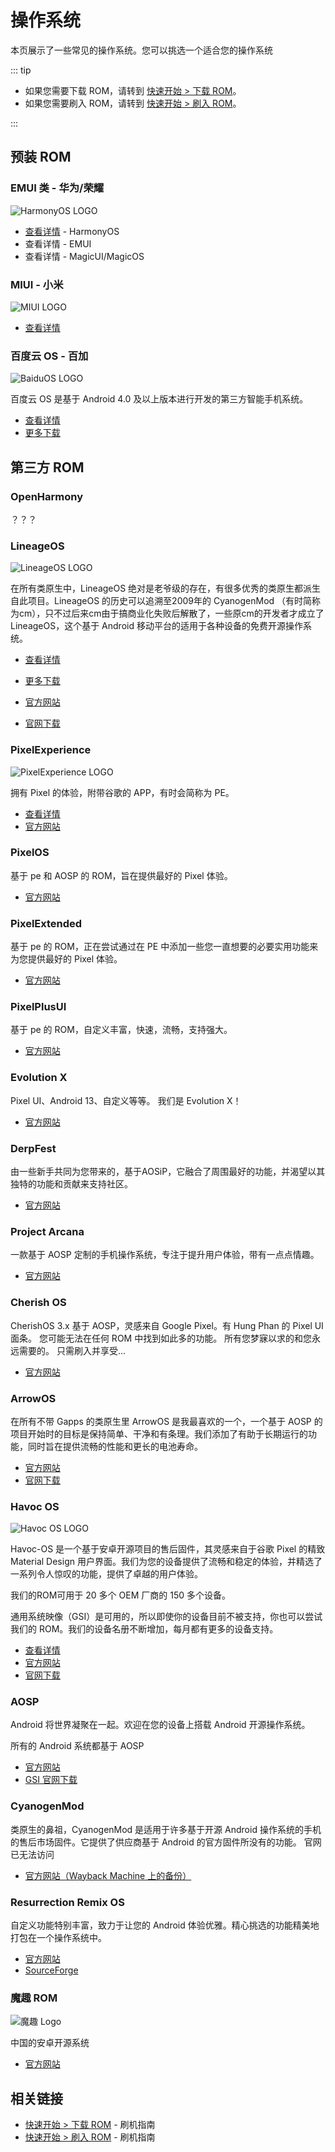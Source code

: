 # 操作系统

本页展示了一些常见的操作系统。您可以挑选一个适合您的操作系统

::: tip

* 如果您需要下载 ROM，请转到 [快速开始 > 下载 ROM](/fast/download/index.md)。
* 如果您需要刷入 ROM，请转到 [快速开始 > 刷入 ROM](/fast/flash/system.md)。

:::

## 预装 ROM

### EMUI 类 - 华为/荣耀

<img class="banner-img" src="./images/logo/hmos.png" alt="HarmonyOS LOGO"/>

* [查看详情](./harmonyos.md) - HarmonyOS
* 查看详情 - EMUI
* 查看详情 - MagicUI/MagicOS

### MIUI - 小米

<img class="banner-img" src="./images/logo/miui.png" alt="MIUI LOGO"/>

* [查看详情](./miui.md)

### 百度云 OS - 百加 <Badge type="danger" text="已停更" />

<img class="banner-img" src="./images/logo/baiduos.jpg" alt="BaiduOS LOGO"/>

百度云 OS 是基于 Android 4.0 及以上版本进行开发的第三方智能手机系统。

* [查看详情](./baiduos.md)
* [更多下载](../../fast/download/baiduos.md)

## 第三方 ROM

### OpenHarmony

？？？

### LineageOS

<img class="banner-img" src="./images/logo/lineage.svg" alt="LineageOS LOGO"/>

在所有类原生中，LineageOS 绝对是老爷级的存在，有很多优秀的类原生都派生自此项目。LineageOS 的历史可以追溯至2009年的 CyanogenMod （有时简称为cm），只不过后来cm由于搞商业化失败后解散了，一些原cm的开发者才成立了 LineageOS，这个基于 Android 移动平台的适用于各种设备的免费开源操作系统。

* [查看详情](./lineageos.md)
* [更多下载](../../fast/download/index.md#lineageos)

* [官方网站](https://lineageos.org/)
* [官网下载](https://download.lineageos.org/)

### PixelExperience

<img class="banner-img" src="./images/logo/pe.svg" alt="PixelExperience LOGO"/>

拥有 Pixel 的体验，附带谷歌的 APP，有时会简称为 PE。

* [查看详情](./pixelexperience.md)
* [官方网站](https://download.pixelexperience.org/)

### PixelOS

基于 pe 和 AOSP 的 ROM，旨在提供最好的 Pixel 体验。

* [官方网站](https://pixelos.net/)

### PixelExtended

基于 pe 的 ROM，正在尝试通过在 PE 中添加一些您一直想要的必要实用功能来为您提供最好的 Pixel 体验。

* [官方网站](https://pixelextended.tech/)

### PixelPlusUI

基于 pe 的 ROM，自定义丰富，快速，流畅，支持强大。

* [官方网站](https://ppui.site/home)

### Evolution X

Pixel UI、Android 13、自定义等等。 我们是 Evolution X！

* [官方网站](https://evolution-x.org/)

### DerpFest

由一些新手共同为您带来的，基于AOSiP，它融合了周围最好的功能，并渴望以其独特的功能和贡献来支持社区。

* [官方网站](https://derpfest.org/)

### Project Arcana

一款基于 AOSP 定制的手机操作系统，专注于提升用户体验，带有一点点情趣。

* [官方网站](https://projectarcana-aosp.github.io/)

### Cherish OS

CherishOS 3.x 基于 AOSP，灵感来自 Google Pixel。有 Hung Phan 的 Pixel UI 面条。 您可能无法在任何 ROM 中找到如此多的功能。 所有您梦寐以求的和您永远需要的。 只需刷入并享受...

* [官方网站](https://cherishos.com/)

### ArrowOS

在所有不带 Gapps 的类原生里 ArrowOS 是我最喜欢的一个，一个基于 AOSP 的项目开始时的目标是保持简单、干净和有条理。我们添加了有助于长期运行的功能，同时旨在提供流畅的性能和更长的电池寿命。

* [官方网站](https://arrowos.net/)
* [官网下载](https://arrowos.net/download)

### Havoc OS

<img class="banner-img" src="./images/logo/havocos.png" alt="Havoc OS LOGO"/>

Havoc-OS 是一个基于安卓开源项目的售后固件，其灵感来自于谷歌 Pixel 的精致 Material Design 用户界面。我们为您的设备提供了流畅和稳定的体验，并精选了一系列令人惊叹的功能，提供了卓越的用户体验。

我们的ROM可用于 20 多个 OEM 厂商的 150 多个设备。

通用系统映像（GSI）是可用的，所以即使你的设备目前不被支持，你也可以尝试我们的 ROM。我们的设备名册不断增加，每月都有更多的设备支持。

* [查看详情](./havocos.md)
* [官方网站](https://havoc-os.com/)
* [官网下载](https://download.havoc-os.com/)

### AOSP

Android 将世界凝聚在一起。欢迎在您的设备上搭载 Android 开源操作系统。

所有的 Android 系统都基于 AOSP

* [官方网站](https://source.android.google.cn/?hl=zh-cn)
* [GSI 官网下载](https://developer.android.google.cn/topic/generic-system-image/releases?hl=zh-cn)

### CyanogenMod <Badge type="danger" text="已停更" />

类原生的鼻祖，CyanogenMod 是适用于许多基于开源 Android 操作系统的手机的售后市场固件。它提供了供应商基于 Android 的官方固件所没有的功能。
官网已无法访问

* [官方网站（Wayback Machine 上的备份）](https://web.archive.org/web/20161225043707/https://www.cyanogenmod.org/)

### Resurrection Remix OS <Badge type="danger" text="已停更" />

自定义功能特别丰富，致力于让您的 Android 体验优雅。精心挑选的功能精美地打包在一个操作系统中。

* [官方网站](https://resurrectionremix.com/)
* [SourceForge](https://sourceforge.net/projects/resurrectionremix-ten/files/)

### 魔趣 ROM <Badge type="danger" text="已停更" />

![魔趣 Logo](./images/logo/mokee.png)

中国的安卓开源系统

* [官方网站](https://www.mokeedev.com/)

## 相关链接

* [快速开始 > 下载 ROM](/fast/download/index.md) - 刷机指南
* [快速开始 > 刷入 ROM](/fast/flash/system.md) - 刷机指南

